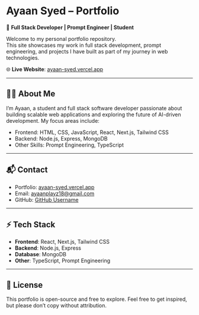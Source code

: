 # Ayaan Syed – Portfolio

🚀 **Full Stack Developer | Prompt Engineer | Student**

Welcome to my personal portfolio repository.  
This site showcases my work in full stack development, prompt engineering, and projects I have built as part of my journey in web technologies.

🌐 **Live Website**: [ayaan-syed.vercel.app](https://ayaan-syed.vercel.app/)

---

## 🧑‍💻 About Me
I’m Ayaan, a student and full stack software developer passionate about building scalable web applications and exploring the future of AI-driven development. My focus areas include:

- Frontend: HTML, CSS, JavaScript, React, Next.js, Tailwind CSS  
- Backend: Node.js, Express, MongoDB  
- Other Skills: Prompt Engineering, TypeScript

---

## 📬 Contact
- Portfolio: [ayaan-syed.vercel.app](https://ayaan-syed.vercel.app/)  
- Email: ayaanplayz18@gmail.com
- GitHub: [GitHub Username](https://github.com/MixTrak)  
---

## ⚡ Tech Stack
- **Frontend**: React, Next.js, Tailwind CSS  
- **Backend**: Node.js, Express  
- **Database**: MongoDB  
- **Other**: TypeScript, Prompt Engineering

---

## 📄 License
This portfolio is open-source and free to explore. Feel free to get inspired, but please don’t copy without attribution.
